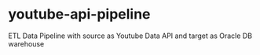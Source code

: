 # youtube-api-pipeline
ETL Data Pipeline with source as Youtube Data API and target as Oracle DB warehouse
